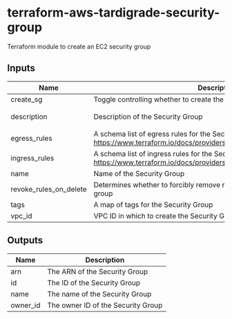# terraform-aws-tardigrade-security-group

Terraform module to create an EC2 security group

## Inputs

| Name | Description | Type | Default | Required |
|------|-------------|:----:|:-----:|:-----:|
| create\_sg | Toggle controlling whether to create the security group | bool | `"true"` | no |
| description | Description of the Security Group | string | `"Managed by Terraform"` | no |
| egress\_rules | A schema list of egress rules for the Security Group, see <https://www.terraform.io/docs/providers/aws/r/security_group.html#egress> | list | `<list>` | no |
| ingress\_rules | A schema list of ingress rules for the Security Group, see <https://www.terraform.io/docs/providers/aws/r/security_group.html#ingress> | list | `<list>` | no |
| name | Name of the Security Group | string | n/a | yes |
| revoke\_rules\_on\_delete | Determines whether to forcibly remove rules when destroying the security group | string | `"false"` | no |
| tags | A map of tags for the Security Group | map(string) | `<map>` | no |
| vpc\_id | VPC ID in which to create the Security Group | string | n/a | yes |

## Outputs

| Name | Description |
|------|-------------|
| arn | The ARN of the Security Group |
| id | The ID of the Security Group |
| name | The name of the Security Group |
| owner\_id | The owner ID of the Security Group |

